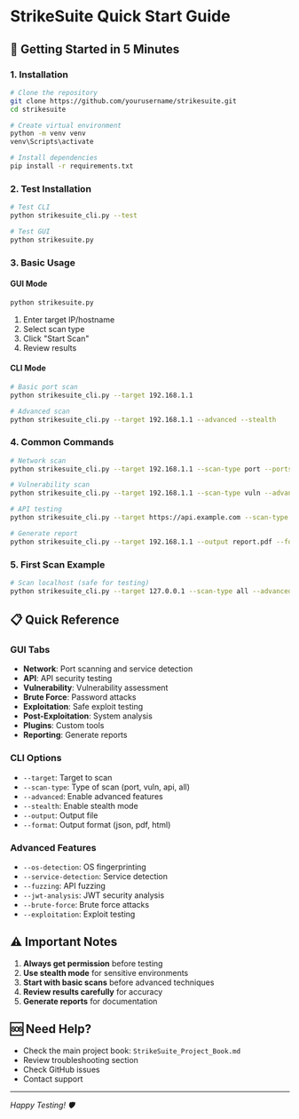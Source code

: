 # StrikeSuite Quick Start Guide

## 🚀 Getting Started in 5 Minutes

### 1. Installation

```bash
# Clone the repository
git clone https://github.com/yourusername/strikesuite.git
cd strikesuite

# Create virtual environment
python -m venv venv
venv\Scripts\activate

# Install dependencies
pip install -r requirements.txt
```

### 2. Test Installation

```bash
# Test CLI
python strikesuite_cli.py --test

# Test GUI
python strikesuite.py
```

### 3. Basic Usage

#### GUI Mode
```bash
python strikesuite.py
```
1. Enter target IP/hostname
2. Select scan type
3. Click "Start Scan"
4. Review results

#### CLI Mode
```bash
# Basic port scan
python strikesuite_cli.py --target 192.168.1.1

# Advanced scan
python strikesuite_cli.py --target 192.168.1.1 --advanced --stealth
```

### 4. Common Commands

```bash
# Network scan
python strikesuite_cli.py --target 192.168.1.1 --scan-type port --ports 22,80,443

# Vulnerability scan
python strikesuite_cli.py --target 192.168.1.1 --scan-type vuln --advanced

# API testing
python strikesuite_cli.py --target https://api.example.com --scan-type api --fuzzing

# Generate report
python strikesuite_cli.py --target 192.168.1.1 --output report.pdf --format pdf
```

### 5. First Scan Example

```bash
# Scan localhost (safe for testing)
python strikesuite_cli.py --target 127.0.0.1 --scan-type all --advanced
```

## 📋 Quick Reference

### GUI Tabs
- **Network**: Port scanning and service detection
- **API**: API security testing
- **Vulnerability**: Vulnerability assessment
- **Brute Force**: Password attacks
- **Exploitation**: Safe exploit testing
- **Post-Exploitation**: System analysis
- **Plugins**: Custom tools
- **Reporting**: Generate reports

### CLI Options
- `--target`: Target to scan
- `--scan-type`: Type of scan (port, vuln, api, all)
- `--advanced`: Enable advanced features
- `--stealth`: Enable stealth mode
- `--output`: Output file
- `--format`: Output format (json, pdf, html)

### Advanced Features
- `--os-detection`: OS fingerprinting
- `--service-detection`: Service detection
- `--fuzzing`: API fuzzing
- `--jwt-analysis`: JWT security analysis
- `--brute-force`: Brute force attacks
- `--exploitation`: Exploit testing

## ⚠️ Important Notes

1. **Always get permission** before testing
2. **Use stealth mode** for sensitive environments
3. **Start with basic scans** before advanced techniques
4. **Review results carefully** for accuracy
5. **Generate reports** for documentation

## 🆘 Need Help?

- Check the main project book: `StrikeSuite_Project_Book.md`
- Review troubleshooting section
- Check GitHub issues
- Contact support

---

*Happy Testing! 🛡️*

